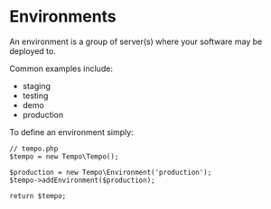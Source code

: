 # Environments

An environment is a group of server(s) where your software may be deployed to.

Common examples include:

*   staging
*   testing
*   demo
*   production

To define an environment simply:

    // tempo.php
    $tempo = new Tempo\Tempo();

    $production = new Tempo\Environment('production');
    $tempo->addEnvironment($production);

    return $tempo;